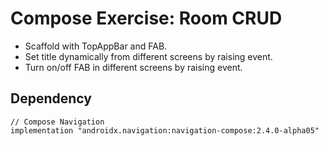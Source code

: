 # Compose Exercise: Room CRUD
- Scaffold with TopAppBar and FAB.
- Set title dynamically from different screens by raising event.
- Turn on/off FAB in different screens by raising event.

## Dependency
```
// Compose Navigation
implementation "androidx.navigation:navigation-compose:2.4.0-alpha05"
```
